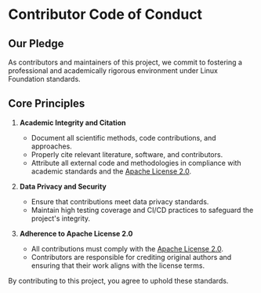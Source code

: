 # Contributor Code of Conduct

## Our Pledge

As contributors and maintainers of this project, we commit to fostering a professional and academically rigorous environment under Linux Foundation standards.

## Core Principles

1. **Academic Integrity and Citation**
   - Document all scientific methods, code contributions, and approaches.
   - Properly cite relevant literature, software, and contributors.
   - Attribute all external code and methodologies in compliance with academic standards and the [Apache License 2.0](LICENSE).

2. **Data Privacy and Security**
   - Ensure that contributions meet data privacy standards.
   - Maintain high testing coverage and CI/CD practices to safeguard the project's integrity.

3. **Adherence to Apache License 2.0**
   - All contributions must comply with the [Apache License 2.0](LICENSE).
   - Contributors are responsible for crediting original authors and ensuring that their work aligns with the license terms.

By contributing to this project, you agree to uphold these standards.
